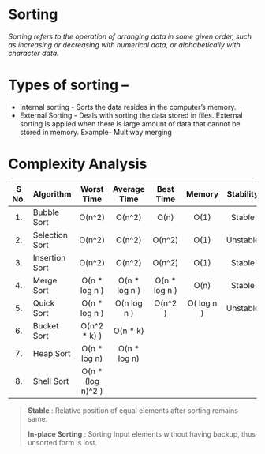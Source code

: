 # Sorting
*Sorting refers to the operation of arranging data in some given order, such as increasing or decreasing with numerical data, or alphabetically with character data.*

# Types of sorting –
- Internal sorting - Sorts the data resides in the computer’s memory.
- External Sorting - Deals with sorting the data stored in files. External sorting is applied when there is large amount of data that cannot be stored in memory. Example-          Multiway merging

# Complexity Analysis
| S No. | Algorithm | Worst Time | Average Time | Best Time | Memory | Stability |
| :---: | :--- | :---: | :---: | :---: | :---: | :---: |
| 1. | Bubble Sort | O(n^2) | O(n^2) | O(n) | O(1) | Stable |
| 2. | Selection Sort | O(n^2) | O(n^2) | O(n^2) | O(1) | Unstable |
| 3. | Insertion Sort | O(n^2) | O(n^2) | O(n^2) | O(1) | Stable |
| 4. | Merge Sort | O(n * log n ) | O(n * log n ) | O(n * log n ) | O(n) | Stable |
| 5. | Quick Sort | O(n * log n ) | O(n log n ) | O(n^2 )  | O( log n ) | Unstable |
| 6. | Bucket Sort  | O(n^2 * k) ) | O(n * k) |  | | |
| 7. | Heap Sort  | O(n * log n) | O(n * log n) |  | | |
| 8. | Shell Sort  | O(n * (log n)^2 ) | |  | | |

> **Stable** : Relative position of equal elements after sorting remains same.
>
> **In-place Sorting** : Sorting Input elements without having backup, thus unsorted form is lost.
